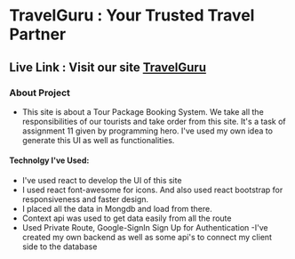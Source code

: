 # TravelGuru : Your Trusted Travel Partner

## Live Link : Visit our site  [TravelGuru](https://travel-guru-28648.web.app/)


### About Project 
   - This site is about a Tour Package Booking System. We take all the responsibilities of our tourists and take order from this site. It's a task of assignment 11 given by programming hero. I've used my own idea to generate this UI as well as functionalities.


#### Technolgy I've Used: 
- I've used react to develop the UI of this site
- I used react font-awesome for icons. And also used react bootstrap for responsiveness and faster design.
- I placed all the data in Mongdb and load from there.
- Context api was used to get data easily from all the route
- Used Private Route, Google-SignIn Sign Up for Authentication
-I've created my own backend as well as some api's to connect my client side to the database